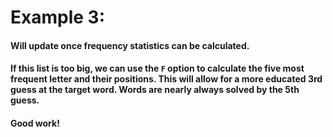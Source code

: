 # Example 3:
#### Will update once frequency statistics can be calculated.

#### If this list is too big, we can use the `F` option to calculate the five most frequent letter and their positions. This will allow for a more educated 3rd guess at the target word. **Words are nearly always solved by the 5th guess.**
#### **Good work!**
